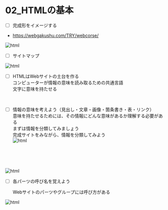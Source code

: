 
# **02_HTMLの基本**

- [ ] 完成形をイメージする

- https://webgakushu.com/TRY/webcorse/
  
![html](img/02_html1-4.png)

- [ ] サイトマップ

![html](img/02_html1-5.png)

- [ ] HTMLはWebサイトの土台を作る  
  コンピューターが情報の意味を読み取るための共通言語  
  文字に意味を持たせる  
  
  <br>

- [ ] 情報の意味を考えよう（見出し・文章・画像・箇条書き・表・リンク）  
意味を持たせるためには、その情報にどんな意味があるか理解する必要がある  
まずは情報を分類してみましょう   
完成サイトをみながら、情報を分類してみよう  
![html](img/02_html1-7.png)

<br><br><br>

![html](img/02_html1-6.png)


- [ ] 各パーツの呼び名を覚えよう  
  
  Webサイトのパーツやグループには呼び方がある

![html](img/02_html1-8.png)


